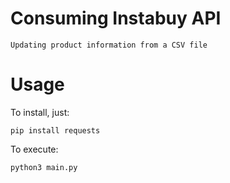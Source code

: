 # Consuming Instabuy API
``` 
Updating product information from a CSV file

``` 

# Usage

To install, just:

``` 
pip install requests
```

To execute:

``` 
python3 main.py
```
